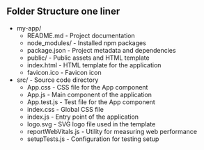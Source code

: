 ## Folder Structure one liner 

- my-app/
  * README.md           - Project documentation
  * node_modules/       - Installed npm packages
  * package.json        - Project metadata and dependencies
  * public/             - Public assets and HTML template
  * index.html          - HTML template for the application
  * favicon.ico         - Favicon icon
- src/                  - Source code directory
  * App.css             - CSS file for the App component
  * App.js              - Main component of the application
  * App.test.js         - Test file for the App component
  * index.css           - Global CSS file
  * index.js            - Entry point of the application
  * logo.svg            - SVG logo file used in the template
  * reportWebVitals.js  - Utility for measuring web performance
  * setupTests.js       - Configuration for testing setup